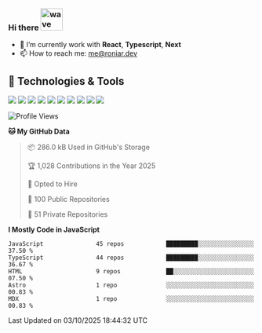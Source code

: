 ### Hi there <img src="https://i.ibb.co/q0Hx1KK/wave.gif" alt="wave" width="45px">

- 🌱 I’m currently work with **React**, **Typescript**, **Next**
- 📫 How to reach me: me@roniar.dev

## 🔧 Technologies & Tools

![](https://img.shields.io/badge/OS-Linux-informational?style=flat&logo=linux&logoColor=white&color=2bbc8a)
![](https://img.shields.io/badge/OS-Windows-informational?style=flat&logo=windows&logoColor=white&color=2bbc8a)
![](https://img.shields.io/badge/OS-MacOS-informational?style=flat&logo=apple&logoColor=white&color=2bbc8a)
![](https://img.shields.io/badge/Code-JavaScript-informational?style=flat&logo=javascript&logoColor=white&color=2bbc8a)
![](https://img.shields.io/badge/Code-TypeScript-informational?style=flat&logo=typescript&logoColor=white&color=2bbc8a)
![](https://img.shields.io/badge/Code-Golang-informational?style=flat&logo=go&logoColor=white&color=2bbc8a)
![](https://img.shields.io/badge/Code-React-informational?style=flat&logo=react&logoColor=white&color=2bbc8a)
![](https://img.shields.io/badge/Code-Next-informational?style=flat&logo=next.js&logoColor=white&color=2bbc8a)
![](https://img.shields.io/badge/Shell-Bash-informational?style=flat&logo=gnu-bash&logoColor=white&color=2bbc8a)
![](https://img.shields.io/badge/Tools-Docker-informational?style=flat&logo=docker&logoColor=white&color=2bbc8a)

<!--START_SECTION:waka-->
![Profile Views](http://img.shields.io/badge/Profile%20Views-0-blue)

**🐱 My GitHub Data** 

> 📦 286.0 kB Used in GitHub's Storage 
 > 
> 🏆 1,028 Contributions in the Year 2025
 > 
> 💼 Opted to Hire
 > 
> 📜 100 Public Repositories 
 > 
> 🔑 51 Private Repositories 
 > 
**I Mostly Code in JavaScript** 

```text
JavaScript               45 repos            █████████░░░░░░░░░░░░░░░░   37.50 % 
TypeScript               44 repos            █████████░░░░░░░░░░░░░░░░   36.67 % 
HTML                     9 repos             ██░░░░░░░░░░░░░░░░░░░░░░░   07.50 % 
Astro                    1 repo              ░░░░░░░░░░░░░░░░░░░░░░░░░   00.83 % 
MDX                      1 repo              ░░░░░░░░░░░░░░░░░░░░░░░░░   00.83 % 
```




 Last Updated on 03/10/2025 18:44:32 UTC
<!--END_SECTION:waka-->
